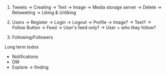 1. Tweets
    -> Creating
        -> Text
        -> Image -> Media storage server
    -> Delete
    -> Retweeting
    -> Liking & Unliking

2. Users
    -> Register
    -> Login
    -> Logout
    -> Profile
        -> Image?
        -> Text?
        -> Follow Button
    -> Feed
        -> User's feed only?
        -> User + who they follow?

3. Following/Followers


Long term todos
- Notifications
- DM
- Explore -> finding